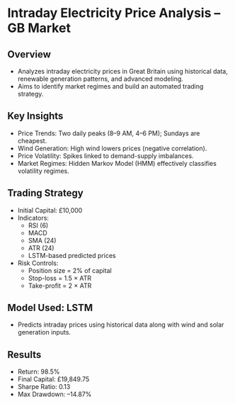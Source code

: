 # Intraday Electricity Price Analysis – GB Market

## Overview
- Analyzes intraday electricity prices in Great Britain using historical data, renewable generation patterns, and advanced modeling.
- Aims to identify market regimes and build an automated trading strategy.

## Key Insights
- Price Trends: Two daily peaks (8–9 AM, 4–6 PM); Sundays are cheapest.
- Wind Generation: High wind lowers prices (negative correlation).
- Price Volatility: Spikes linked to demand-supply imbalances.
- Market Regimes: Hidden Markov Model (HMM) effectively classifies volatility regimes.

## Trading Strategy
- Initial Capital: £10,000
- Indicators:
  - RSI (6)
  - MACD
  - SMA (24)
  - ATR (24)
  - LSTM-based predicted prices
- Risk Controls:
  - Position size = 2% of capital
  - Stop-loss = 1.5 × ATR
  - Take-profit = 2 × ATR

## Model Used: LSTM
- Predicts intraday prices using historical data along with wind and solar generation inputs.

## Results
- Return: 98.5%
- Final Capital: £19,849.75
- Sharpe Ratio: 0.13
- Max Drawdown: –14.87%
